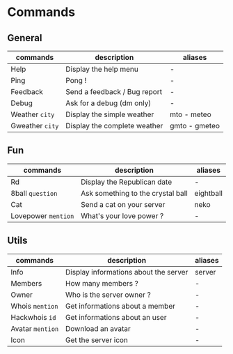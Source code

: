 # Commands

## General

| commands        | description                  | aliases       |
| --------------- | ---------------------------- | ------------- |
| Help            | Display the help menu        | -             |
| Ping            | Pong !                       | -             |
| Feedback        | Send a feedback / Bug report | -             |
| Debug           | Ask for a debug (dm only)    | -             |
| Weather `city`  | Display the simple weather   | mto - meteo   |
| Gweather `city` | Display the complete weather | gmto - gmeteo |

## Fun

| commands            | description                       | aliases   |
| ------------------- | --------------------------------- | --------- |
| Rd                  | Display the Republican date       | -         |
| 8ball `question`    | Ask something to the crystal ball | eightball |
| Cat                 | Send a cat on your server         | neko      |
| Lovepower `mention` | What's your love power ?          | -         |

## Utils

| commands         | description                           | aliases |
| ---------------- | ------------------------------------- | ------- |
| Info             | Display informations about the server | server  |
| Members          | How many members ?                    | -       |
| Owner            | Who is the server owner ?             | -       |
| Whois `mention`  | Get informations about a member       | -       |
| Hackwhois `id`   | Get informations about an user        | -       |
| Avatar `mention` | Download an avatar                    | -       |
| Icon             | Get the server icon                   | -       |
